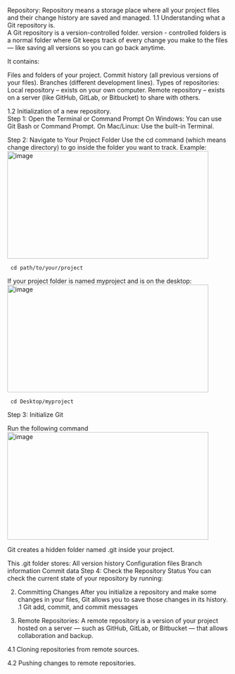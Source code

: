 Repository: 
       Repository means a storage place where all your project files and their change history are saved and managed.
1.1 Understanding what a Git repository is.  
      A Git repository is a version-controlled folder.
      version - controlled folders is a normal folder where Git keeps track of every change you make to the files — like saving all versions so you can go back anytime.
      
   It contains:
      
 Files and folders of your project.
      Commit history (all previous versions of your files).
      Branches (different development lines).
      Types of repositories:
      Local repository – exists on your own computer.
      Remote repository – exists on a server (like GitHub, GitLab, or Bitbucket) to share with others.

1.2 Initialization of a new repository.  
    Step 1: Open the Terminal or Command Prompt
            On Windows: You can use Git Bash or Command Prompt.
            On Mac/Linux: Use the built-in Terminal.
  
   Step 2: Navigate to Your Project Folder
Use the cd command (which means change directory) to go inside the folder you want to track.
Example:
<img width="457" height="244" alt="image" src="https://github.com/user-attachments/assets/38756bec-a84d-4c6d-bd3b-8af9bfc1ebd6" />

     cd path/to/your/project
  If your project folder is named myproject and is on the desktop:
<img width="457" height="244" alt="image" src="https://github.com/user-attachments/assets/7a704147-bf09-4bdf-abb9-ab866c806f22" />

     cd Desktop/myproject
  Step 3: Initialize Git

  Run the following command
<img width="457" height="244" alt="image" src="https://github.com/user-attachments/assets/af0729bc-c3e0-4b6b-a6bf-b07543988dc3" />

  Git creates a hidden folder named .git inside your project.

This .git folder stores:
All version history
Configuration files
Branch information
Commit data
Step 4: Check the Repository Status
You can check the current state of your repository by running:

2. Committing Changes
   After you initialize a repository and make some changes in your files, Git allows you to save those changes in its history.
   .1 Git add, commit, and commit messages

4. Remote Repositories:
    A remote repository is a version of your project hosted on a server — such as GitHub, GitLab, or Bitbucket — that allows collaboration and backup.

4.1 Cloning repositories from remote sources.  

4.2 Pushing changes to remote repositories.  
  

  





